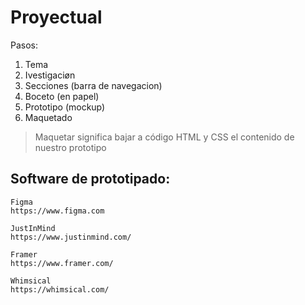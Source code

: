 # Proyectual

Pasos: 

1. Tema 
2. Ivestigaciøn
3. Secciones (barra de navegacion)
4. Boceto (en papel) 
5. Prototipo (mockup)
6. Maquetado

> Maquetar significa bajar a código HTML y CSS el contenido de nuestro prototipo



## Software de prototipado: 

    Figma   
    https://www.figma.com
    
    JustInMind 
    https://www.justinmind.com/

    Framer  
    https://www.framer.com/

    Whimsical
    https://whimsical.com/
